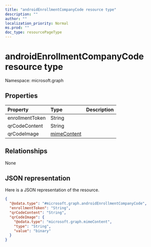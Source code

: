 ```yaml
---
title: "androidEnrollmentCompanyCode resource type"
description: ""
author: ""
localization_priority: Normal
ms.prod: ""
doc_type: resourcePageType
---
```


# androidEnrollmentCompanyCode resource type


Namespace: microsoft.graph



## Properties
|Property|Type|Description|
|:---|:---|:---|
|enrollmentToken|String||
|qrCodeContent|String||
|qrCodeImage|[mimeContent](../resources/mimecontent.md)||

## Relationships
None

## JSON representation
Here is a JSON representation of the resource.
<!-- {
  "blockType": "resource",
  "@odata.type": "microsoft.graph.androidEnrollmentCompanyCode"
}
-->
``` json
{
  "@odata.type": "#microsoft.graph.androidEnrollmentCompanyCode",
  "enrollmentToken": "String",
  "qrCodeContent": "String",
  "qrCodeImage": {
    "@odata.type": "microsoft.graph.mimeContent",
    "type": "String",
    "value": "binary"
  }
}
```

